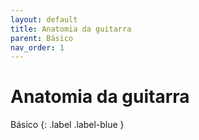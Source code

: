 ```yaml
---
layout: default
title: Anatomia da guitarra
parent: Básico
nav_order: 1
---
```


# Anatomia da guitarra

Básico
{: .label .label-blue }
